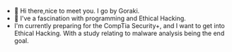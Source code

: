 - 👋 Hi there,nice to meet you. I go by Goraki.
- 👀 I've a fascination with programming and Ethical Hacking.  
-   I'm currently preparing for the CompTia Security+, and I want to get into Ethical Hacking. With a study relating to malware analysis being the end goal.  
<!---
Goraki1994/Goraki1994 is a ✨ special ✨ repository because its `README.md` (this file) appears on your GitHub profile.
You can click the Preview link to take a look at your changes.
--->
